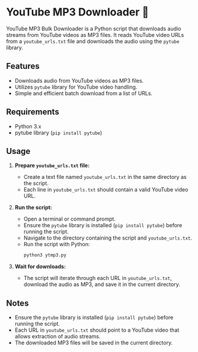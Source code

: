 # YouTube MP3 Downloader 🎵

YouTube MP3 Bulk Downloader is a Python script that downloads audio streams from YouTube videos as MP3 files. It reads YouTube video URLs from a `youtube_urls.txt` file and downloads the audio using the `pytube` library.

## Features

- Downloads audio from YouTube videos as MP3 files.
- Utilizes `pytube` library for YouTube video handling.
- Simple and efficient batch download from a list of URLs.

## Requirements

- Python 3.x
- pytube library (`pip install pytube`)

## Usage

1. **Prepare `youtube_urls.txt` file:**
   - Create a text file named `youtube_urls.txt` in the same directory as the script.
   - Each line in `youtube_urls.txt` should contain a valid YouTube video URL.

2. **Run the script:**
   - Open a terminal or command prompt.
   - Ensure the `pytube` library is installed (`pip install pytube`) before running the script.
   - Navigate to the directory containing the script and `youtube_urls.txt`.
   - Run the script with Python:
     ```bash
     python3 ytmp3.py
     ```

3. **Wait for downloads:**
   - The script will iterate through each URL in `youtube_urls.txt`, download the audio as MP3, and save it in the current directory.


## Notes

- Ensure the `pytube` library is installed (`pip install pytube`) before running the script.
- Each URL in `youtube_urls.txt` should point to a YouTube video that allows extraction of audio streams.
- The downloaded MP3 files will be saved in the current directory.


